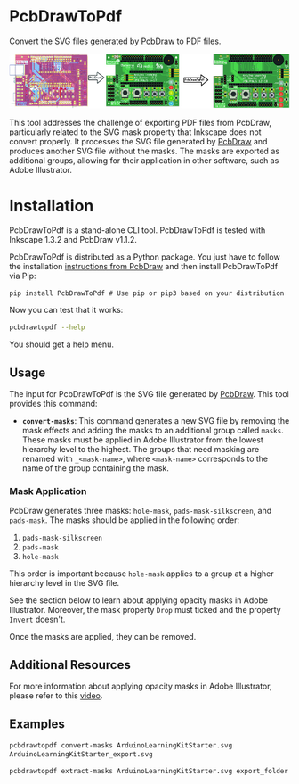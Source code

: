# PcbDrawToPdf

Convert the SVG files generated by [PcbDraw](https://github.com/yaqwsx/PcbDraw) to PDF files.

![example](https://raw.githubusercontent.com/rafo-og/PcbDrawToPdf/v0.0.1/doc/promo_pcbdrawtopdf.jpg)

This tool addresses the challenge of exporting PDF files from PcbDraw, particularly related to the SVG mask property that Inkscape does not convert properly. It processes the SVG file generated by [PcbDraw](https://github.com/yaqwsx/PcbDraw) and produces another SVG file without the masks. The masks are exported as additional groups, allowing for their application in other software, such as Adobe Illustrator.

# Installation

PcbDrawToPdf is a stand-alone CLI tool. PcbDrawToPdf is tested with Inkscape 1.3.2 and PcbDraw v1.1.2.

PcbDrawToPdf is distributed as a Python package. You just have to follow the installation [instructions from PcbDraw](https://github.com/yaqwsx/PcbDraw/blob/v1.1.2/doc/installation.md) and then install PcbDrawToPdf via Pip:

```
pip install PcbDrawToPdf # Use pip or pip3 based on your distribution
```

Now you can test that it works:

```.bash
pcbdrawtopdf --help
```

You should get a help menu.

## Usage

The input for PcbDrawToPdf is the SVG file generated by [PcbDraw](https://github.com/yaqwsx/PcbDraw). This tool provides this command:

- **`convert-masks`**: This command generates a new SVG file by removing the mask effects and adding the masks to an additional group called `masks`. These masks must be applied in Adobe Illustrator from the lowest hierarchy level to the highest. The groups that need masking are renamed with `_<mask-name>`, where `<mask-name>` corresponds to the name of the group containing the mask.

### Mask Application

PcbDraw generates three masks: `hole-mask`, `pads-mask-silkscreen`, and `pads-mask`. The masks should be applied in the following order:

1. `pads-mask-silkscreen`
2. `pads-mask`
3. `hole-mask`

This order is important because `hole-mask` applies to a group at a higher hierarchy level in the SVG file.

See the section below to learn about applying opacity masks in Adobe Illustrator. Moreover, the mask property `Drop` must ticked and the property `Invert` doesn't.

Once the masks are applied, they can be removed.

## Additional Resources

For more information about applying opacity masks in Adobe Illustrator, please refer to this [video](https://www.youtube.com/live/dgZw71lGOAE?si=zoRidVZViH9u8Fft).

## Examples

```
pcbdrawtopdf convert-masks ArduinoLearningKitStarter.svg ArduinoLearningKitStarter_export.svg
```

```
pcbdrawtopdf extract-masks ArduinoLearningKitStarter.svg export_folder
```
